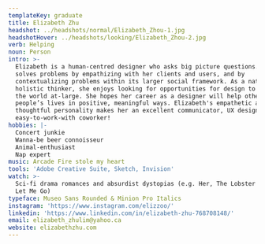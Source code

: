 ```yaml
---
templateKey: graduate
title: Elizabeth Zhu
headshot: ../headshots/normal/Elizabeth_Zhou-1.jpg
headshotHover: ../headshots/looking/Elizabeth_Zhou-2.jpg
verb: Helping
noun: Person
intro: >-
  Elizabeth is a human-centred designer who asks big picture questions. She
  solves problems by empathizing with her clients and users, and by
  contextualizing problems within its larger social framework. As a naturally
  holistic thinker, she enjoys looking for opportunities for design to impact
  the world at-large. She hopes her career as a designer will help other
  people’s lives in positive, meaningful ways. Elizabeth's empathetic and
  thoughtful personality makes her an excellent communicator, UX designer and
  easy-to-work-with coworker! 
hobbies: |-
  Concert junkie
  Wanna-be beer connoisseur
  Animal-enthusiast
  Nap expert
music: Arcade Fire stole my heart
tools: 'Adobe Creative Suite, Sketch, Invision'
watch: >-
  Sci-fi drama romances and absurdist dystopias (e.g. Her, The Lobster and Never
  Let Me Go)
typeface: Museo Sans Rounded & Minion Pro Italics
instagram: 'https://www.instagram.com/elizzoo/'
linkedin: 'https://www.linkedin.com/in/elizabeth-zhu-768708148/'
email: elizabeth_zhulim@yahoo.ca
website: elizabethzhu.com
---
```


